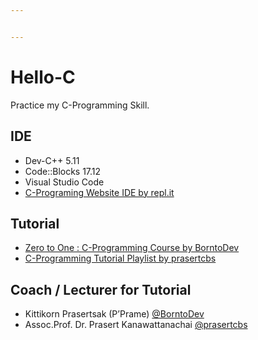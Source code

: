 ```yaml
---


---
```


<h1 id="hello-c">Hello-C</h1>
<p>Practice my C-Programming Skill.</p>
<h2 id="ide">IDE</h2>
<ul>
<li>Dev-C++ 5.11</li>
<li>Code::Blocks 17.12</li>
<li>Visual Studio Code</li>
<li><a href="https://repl.it/languages/c">C-Programing Website IDE by repl.it</a></li>
</ul>
<h2 id="tutorial">Tutorial</h2>
<ul>
<li><a href="https://borntodev.teachable.com/courses/enrolled/218751">Zero to One : C-Programming Course by BorntoDev</a></li>
<li><a href="https://www.youtube.com/playlist?list=PLoTScYm9O0GHHgz0S1tSyIl7vkG0y105z">C-Programming Tutorial Playlist by prasertcbs</a></li>
</ul>
<h2 id="coach--lecturer-for-tutorial">Coach / Lecturer for Tutorial</h2>
<ul>
<li>Kittikorn Prasertsak (P’Prame) <a href="http://www.borntodev.com">@BorntoDev</a></li>
<li>Assoc.Prof. Dr. Prasert Kanawattanachai <a href="https://www.youtube.com/user/prasertcbs/featured">@prasertcbs</a></li>
</ul>

